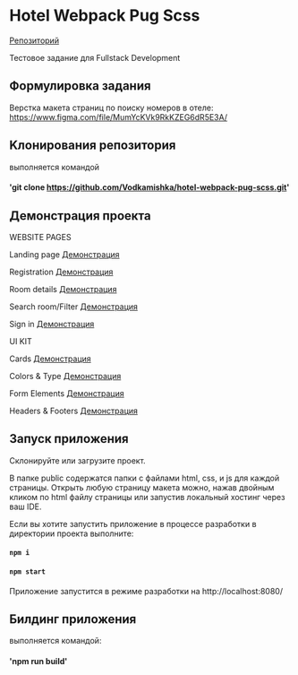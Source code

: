 # Hotel Webpack Pug Scss

[Репозиторий](https://github.com/Vodkamishka/hotel-webpack-pug-scss)

Тестовое задание для Fullstack Development

## Формулировка задания

Верстка макета страниц по поиску номеров в отеле: https://www.figma.com/file/MumYcKVk9RkKZEG6dR5E3A/ 

## Kлонирования репозитория 

выполняется командой

#### 'git clone https://github.com/Vodkamishka/hotel-webpack-pug-scss.git'

## Демонстрация проекта

WEBSITE PAGES

Landing page [Демонстрация](https://vodkamishka.github.io/hotel-webpack-pug-scss/public/website-pages/landing/landing.html)

Registration [Демонстрация](https://vodkamishka.github.io/hotel-webpack-pug-scss/public/website-pages/registration/registration.html)

Room details [Демонстрация](https://vodkamishka.github.io/hotel-webpack-pug-scss/public/website-pages/room-details/room-details.html)

Search room/Filter [Демонстрация](https://vodkamishka.github.io/hotel-webpack-pug-scss/public/website-pages/search-room-filter/search-room-filter.html)

Sign in [Демонстрация](https://vodkamishka.github.io/hotel-webpack-pug-scss/public/website-pages/sign-in/sign-in.html)

UI KIT

Cards [Демонстрация](https://vodkamishka.github.io/hotel-webpack-pug-scss/public/ui-kit/cards/cards.html)

Colors & Type [Демонстрация](https://vodkamishka.github.io/hotel-webpack-pug-scss/public/ui-kit/colors-type/colors-type.html)

Form Elements [Демонстрация](https://vodkamishka.github.io/hotel-webpack-pug-scss/public/ui-kit/form-elements/form-elements.html)

Headers & Footers [Демонстрация](https://vodkamishka.github.io/hotel-webpack-pug-scss/public/ui-kit/headers-footers/headers-footers.html)

## Запуск приложения

Склонируйте или загрузите проект. 

В папке public содержатся папки с файлами html, css, и js для каждой страницы.
Открыть любую страницу макета можно, нажав двойным кликом по html файлу страницы или запустив локальный хостинг через ваш IDE.

Если вы хотите запустить приложение в процессе разработки в директории проекта выполните:

#### `npm i`

#### `npm start`

Приложение запустится в режиме разработки на http://localhost:8080/

## Билдинг приложения

выполняется командой:

#### 'npm run build'

